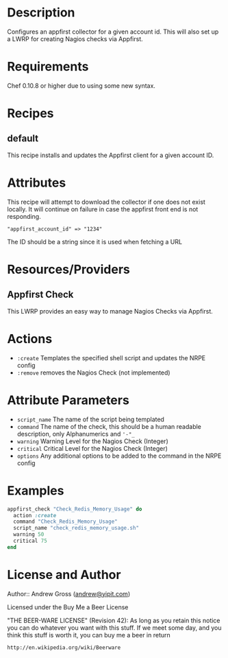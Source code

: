 Description
===========

Configures an appfirst collector for a given account id.  This will also set up a LWRP for creating Nagios checks via Appfirst.


Requirements
============

Chef 0.10.8 or higher due to using some new syntax.

Recipes
=======

default
-------

This recipe installs and updates the Appfirst client for a given account ID.

Attributes
==========

This recipe will attempt to download the collector if one does not exist locally.  It will continue on failure in case the appfirst front end is not responding.

`"appfirst_account_id" => "1234"`

The ID should be a string since it is used when fetching a URL


Resources/Providers
===================

Appfirst Check
--------------

This LWRP provides an easy way to manage Nagios Checks via Appfirst.

# Actions

- `:create` Templates the specified shell script and updates the NRPE config
- `:remove` removes the Nagios Check (not implemented)

# Attribute Parameters

- `script_name` The name of the script being templated
- `command` The name of the check, this should be a human readable description, only Alphanumerics and `'-"_`
- `warning` Warning Level for the Nagios Check (Integer)
- `critical` Critical Level for the Nagios Check (Integer)
- `options` Any additional options to be added to the command in the NRPE config

# Examples

```ruby
appfirst_check "Check_Redis_Memory_Usage" do
  action :create
  command "Check_Redis_Memory_Usage"
  script_name "check_redis_memory_usage.sh"
  warning 50
  critical 75
end
```

License and Author
==================

Author:: Andrew Gross (<andrew@yipit.com>)

Licensed under the Buy Me a Beer License


"THE BEER-WARE LICENSE" (Revision 42):
As long as you retain this notice you
can do whatever you want with this stuff. If we meet some day, and you think
this stuff is worth it, you can buy me a beer in return

    http://en.wikipedia.org/wiki/Beerware
